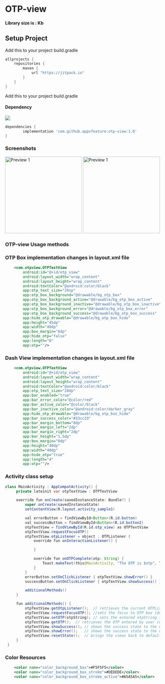 # OTP-view

#### Library size is : Kb
  
## Setup Project

Add this to your project build.gradle
``` gradle
allprojects {
    repositories {
        maven {
            url "https://jitpack.io"
        }
    }
}
```

Add this to your project build.gradle

#### Dependency
[![](https://jitpack.io/v/appsfeature/otp-view.svg)](https://jitpack.io/#appsfeature/otp-view)
```gradle
dependencies {
        implementation 'com.github.appsfeature:otp-view:1.0'
}
```

### Screenshots
<p align="left">
    <img src="https://raw.githubusercontent.com/appsfeature/otp-view/master/screenshots/screenshot_1.png" alt="Preview 1" width="250" />
    <img src="https://raw.githubusercontent.com/appsfeature/otp-view/master/screenshots/screenshot_2.png" alt="Preview 1" width="250" />
</p>

### OTP-view Usage methods

### OTP Box implementation changes in layout.xml file
```xml
    <com.otpview.OTPTextView
        android:id="@+id/otp_view"
        android:layout_width="wrap_content"
        android:layout_height="wrap_content"
        android:textColor="@android:color/black"
        app:otp_text_size="20sp"
        app:otp_box_background="@drawable/bg_otp_box"
        app:otp_box_background_active="@drawable/bg_otp_box_active"
        app:otp_box_background_inactive="@drawable/bg_otp_box_inactive"
        app:otp_box_background_error="@drawable/bg_otp_box_error"
        app:otp_box_background_success="@drawable/bg_otp_box_success"
        app:hide_otp_drawable="@drawable/bg_otp_box_hide"
        app:height="45dp"
        app:width="40dp"
        app:box_margin="6dp"
        app:hide_otp="false"
        app:length="6"
        app:otp=""/>
```


### Dash View implementation changes in layout.xml file
```xml
    <com.otpview.OTPTextView
        android:id="@+id/otp_view"
        android:layout_width="wrap_content"
        android:layout_height="wrap_content"
        android:textColor="@android:color/black"
        app:otp_text_size="20dp"
        app:bar_enabled="true"
        app:bar_error_color="@color/red"
        app:bar_active_color="@color/black"
        app:bar_inactive_color="@android:color/darker_gray"
        app:hide_otp_drawable="@drawable/bg_otp_box_hide"
        app:bar_success_color="#33cc33"
        app:bar_margin_bottom="0dp"
        app:bar_margin_left="2dp"
        app:bar_margin_right="2dp"
        app:bar_height="1.5dp"
        app:box_margin="0dp"
        app:height="40dp"
        app:width="40dp"
        app:hide_otp="true"
        app:length="4"
        app:otp=""/>
```

### Activity class setup
```java
class MainActivity : AppCompatActivity() {
     private lateinit var otpTextView : OTPTextView

     override fun onCreate(savedInstanceState: Bundle?) {
         super.onCreate(savedInstanceState)
         setContentView(R.layout.activity_sample1)

         val errorButton = findViewById<Button>(R.id.button)
         val successButton = findViewById<Button>(R.id.button2)
         otpTextView = findViewById(R.id.otp_view) as OTPTextView
         otpTextView.requestFocusOTP()
         otpTextView.otpListener = object : OTPListener {
             override fun onInteractionListener() {

             }

             override fun onOTPComplete(otp: String) {
                 Toast.makeText(this@MainActivity, "The OTP is $otp", Toast.LENGTH_SHORT).show()
             }
         }
         errorButton.setOnClickListener { otpTextView.showError() }
         successButton.setOnClickListener { otpTextView.showSuccess() }

         additionalMethods()
     }

     fun additionalMethods() {
         otpTextView.getOtpListener();  // retrieves the current OTPListener (null if nothing is set)
         otpTextView.requestFocusOTP();	//sets the focus to OTP box (does not open the keyboard)
         otpTextView.setOTP(otpString);	// sets the entered otpString in the Otp box (for case when otp is retrieved from SMS)
         otpTextView.getOTP();	// retrieves the OTP entered by user (works for partial otp input too)
         otpTextView.showSuccess();	// shows the success state to the user (can be set a bar color or drawable)
         otpTextView.showError();	// shows the success state to the user (can be set a bar color or drawable)
         otpTextView.resetState();	// brings the views back to default state (the state it was at input)
     }
 }
```

### Color Resources
```xml
    <color name="color_background_box">#F5F5F5</color>
    <color name="color_background_box_stroke">#DEDEDE</color>
    <color name="color_background_box_stroke_active">#A5A5A5</color>
```


